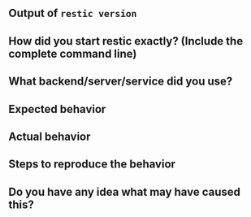 <!--
NOTE: Not filling out the issue template needs a good reason, otherwise the
issue will be closed instantly! Please take the time to help us debugging the
problem by collecting information, even if it seems irrelevant to you. Thanks!
-->

## Output of `restic version`


## How did you start restic exactly? (Include the complete command line)


## What backend/server/service did you use?


## Expected behavior


## Actual behavior


## Steps to reproduce the behavior


## Do you have any idea what may have caused this?
